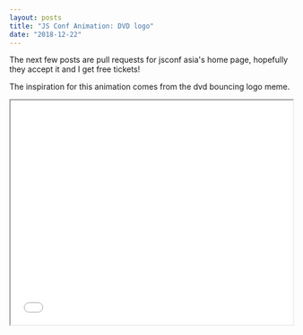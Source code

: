 ```yaml
---
layout: posts
title: "JS Conf Animation: DVD logo"
date: "2018-12-22"
---
```


The next few posts are pull requests for jsconf asia's home page, hopefully they accept it and I get free tickets!

The inspiration for this animation comes from the dvd bouncing logo meme.

<iframe width="100%" height="400px" src="httpserve.tenzhiyang.com/dvdlogo/" />
